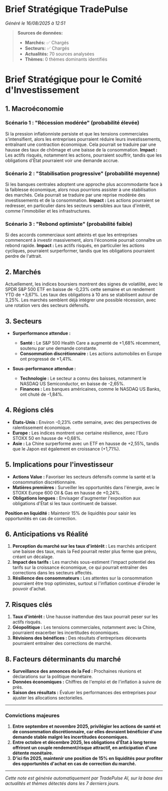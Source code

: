 # Brief Stratégique TradePulse

*Généré le 16/08/2025 à 12:51*

> **Sources de données:**
> - **Marchés:** ✅ Chargés
> - **Secteurs:** ✅ Chargés
> - **Actualités:** 70 sources analysées
> - **Thèmes:** 0 thèmes dominants identifiés

# Brief Stratégique pour le Comité d'Investissement

## 1. Macroéconomie

### Scénario 1 : "Récession modérée" (probabilité élevée)
Si la pression inflationniste persiste et que les tensions commerciales s'intensifient, alors les entreprises pourraient réduire leurs investissements, entraînant une contraction économique. Cela pourrait se traduire par une hausse des taux de chômage et une baisse de la consommation. **Impact :** Les actifs risqués, notamment les actions, pourraient souffrir, tandis que les obligations d'État pourraient voir une demande accrue.

### Scénario 2 : "Stabilisation progressive" (probabilité moyenne)
Si les banques centrales adoptent une approche plus accommodante face à la faiblesse économique, alors nous pourrions assister à une stabilisation des marchés. Cela pourrait se traduire par une reprise modérée des investissements et de la consommation. **Impact :** Les actions pourraient se redresser, en particulier dans les secteurs sensibles aux taux d'intérêt, comme l'immobilier et les infrastructures.

### Scénario 3 : "Rebond optimiste" (probabilité faible)
Si des accords commerciaux sont atteints et que les entreprises commencent à investir massivement, alors l'économie pourrait connaître un rebond rapide. **Impact :** Les actifs risqués, en particulier les actions cycliques, pourraient surperformer, tandis que les obligations pourraient perdre de l'attrait.

## 2. Marchés

Actuellement, les indices boursiers montrent des signes de volatilité, avec le SPDR S&P 500 ETF en baisse de -0,23% cette semaine et un rendement YTD de +3,67%. Les taux des obligations à 10 ans se stabilisent autour de 3,25%. Les marchés semblent déjà intégrer une possible récession, avec une rotation vers des secteurs défensifs.

## 3. Secteurs

- **Surperformance attendue :** 
  - **Santé :** Le S&P 500 Health Care a augmenté de +1,68% récemment, soutenu par une demande constante.
  - **Consommation discrétionnaire :** Les actions automobiles en Europe ont progressé de +1,41%.

- **Sous-performance attendue :**
  - **Technologie :** Le secteur a connu des baisses, notamment le NASDAQ US Semiconductor, en baisse de -2,65%.
  - **Finances :** Les banques américaines, comme le NASDAQ US Banks, ont chuté de -1,84%.

## 4. Régions clés

- **États-Unis :** Environ -0,23% cette semaine, avec des perspectives de ralentissement économique.
- **Europe :** Les indices montrent une certaine résilience, avec l'Euro STOXX 50 en hausse de +0,68%.
- **Asie :** La Chine surperforme avec un ETF en hausse de +2,55%, tandis que le Japon est également en croissance (+1,71%).

## 5. Implications pour l'investisseur

- **Actions Value :** Favoriser les secteurs défensifs comme la santé et la consommation discrétionnaire.
- **Matières premières :** Surveiller les opportunités dans l'énergie, avec le STOXX Europe 600 Oil & Gas en hausse de +0,24%.
- **Obligations longues :** Envisager d'augmenter l'exposition aux obligations d'État si les taux continuent de baisser. 

**Position en liquidité :** Maintenir 15% de liquidités pour saisir les opportunités en cas de correction.

## 6. Anticipations vs Réalité

1. **Perception du marché sur les taux d'intérêt :** Les marchés anticipent une baisse des taux, mais la Fed pourrait rester plus ferme que prévu, créant un décalage.
2. **Impact des tarifs :** Les marchés sous-estiment l'impact potentiel des tarifs sur la croissance économique, ce qui pourrait entraîner des corrections dans les secteurs affectés.
3. **Résilience des consommateurs :** Les attentes sur la consommation pourraient être trop optimistes, surtout si l'inflation continue d'éroder le pouvoir d'achat.

## 7. Risques clés

1. **Taux d'intérêt :** Une hausse inattendue des taux pourrait peser sur les actifs risqués.
2. **Géopolitique :** Les tensions commerciales, notamment avec la Chine, pourraient exacerber les incertitudes économiques.
3. **Révisions des bénéfices :** Des résultats d'entreprises décevants pourraient entraîner des corrections de marché.

## 8. Facteurs déterminants du marché

- **Surveillance des annonces de la Fed :** Prochaines réunions et déclarations sur la politique monétaire.
- **Données économiques :** Chiffres de l'emploi et de l'inflation à suivre de près.
- **Saison des résultats :** Évaluer les performances des entreprises pour ajuster les allocations sectorielles.

---

### Convictions majeures

1. **Entre septembre et novembre 2025, privilégier les actions de santé et de consommation discrétionnaire, car elles devraient bénéficier d'une demande stable malgré les incertitudes économiques.**
2. **Entre octobre et décembre 2025, les obligations d'État à long terme offriront un couple rendement/risque attractif, en anticipation d'une détente monétaire.**
3. **D'ici fin 2025, maintenir une position de 15% en liquidités pour profiter des opportunités d'achat en cas de correction du marché.**

---

*Cette note est générée automatiquement par TradePulse AI, sur la base des actualités et thèmes détectés dans les 7 derniers jours.*
